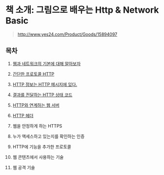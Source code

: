# 책 소개: 그림으로 배우는 Http & Network Basic

> http://www.yes24.com/Product/Goods/15894097

## **목차**

1. [웹과 네트워크의 기본에 대해 알아보자](./Chapter1_Web_Network/README.md)

2. [간단한 프로토콜 HTTP](./Chapter2_Http_Protocol/README.md)

3. [HTTP 정보는 HTTP 메시지에 있다.](./Chapter3_Http_Message/README.md)

4. [결과를 전달하는 HTTP 상태 코드](./Chapter4_Status/README.md)

5. [HTTP와 연계하는 웹 서버](./Chapter5_Web_Server/README.md)

6. [HTTP 헤더](./Chapter6_HTTP_HEader/README.md)

7. 웹을 안정하게 하는 HTTPS

8. 누가 액세스하고 있는지를 확인하는 인증

9. HTTP에 기능을 추가한 프로토콜

10. 웹 콘텐츠에서 사용하는 기술

11. 웹 공격 기술
